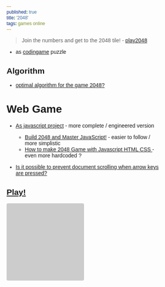 ```yaml
---
published: true
title: '2048'
tags: games online
---
```

> Join the numbers and get to the 2048 tile! - [play2048](https://play2048.co/)

- as [codingame](https://www.codingame.com/contribute/view/54927e7306266ad2583c95cbf8e3872d6def) puzzle

## Algorithm
- [optimal algorithm for the game 2048?](https://stackoverflow.com/questions/22342854/what-is-the-optimal-algorithm-for-the-game-2048)

# Web Game
- [As javascript project](https://www.youtube.com/watch?v=wOVEe9eawXc) - more complete / engineered version
	- [Build 2048 and Master JavaScript!](https://www.youtube.com/watch?v=RC_SglXG4Y8&list=LL&index=9) - easier to follow / more simplistic
	- [How to make 2048 Game with Javascript HTML CSS ](https://www.youtube.com/watch?v=XM2n1gu4530) - even more hardcoded ?

- [Is it possible to prevent document scrolling when arrow keys are pressed?](https://stackoverflow.com/questions/910724/is-it-possible-to-prevent-document-scrolling-when-arrow-keys-are-pressed)

## [Play!](https://github.com/yduf/js-2048)
<style>
*, *::before, *::after {
  box-sizing: border-box;
  font-family: Arial;
}

#board-wrapper {
  --cell-size: 25%;
  --cell-gap:  0%;
  --cell-radius: 2%;

  display: flex;
  justify-content: center;
  align-items: center;
  margin: 0;
  font-size: 7.5vmin;
  aspect-ratio: 1 / 1; /* Sets height equal to width */
  width: 50%; /* Takes up the full width of the parent */
}

#game-board {
  display: grid;
  grid-template-columns: repeat(var(--grid-size), var(--cell-size));
  grid-template-rows: repeat(var(--grid-size), var(--cell-size));
  background-color: #CCC;
  gap: var(--cell-gap);
  border-radius: var(--cell-radius);
  padding: var(--cell-gap);
  position: relative;
  width: 100%;
  height: 100%;
}

.cell {
  background-color: #AAA;
  border-radius: var(--cell-radius);
}

.tile {
  position: absolute;
  display: flex;
  justify-content: center;
  align-items: center;
  width: var(--cell-size);
  height: var(--cell-size);
  background-color: red;
  border-radius: var(--cell-radius);
  top: calc(var(--y) * (var(--cell-size) + var(--cell-gap)) + var(--cell-gap));
  left: calc(var(--x) * (var(--cell-size) + var(--cell-gap)) + var(--cell-gap));
  font-weight: bold;
  background-color: hsl(200, 50%, var(--background-lightness));
  color: hsl(200, 25%, var(--text-lightness));
  animation: show 200ms ease-in-out;
  transition: 100ms ease-in-out;
}

@keyframes show {
  0% {
    opacity: .5;
    transform: scale(0);
  }
}
</style>
<script src="./script.js" type="module"></script>

<div id="board-wrapper">
 	<div id="game-board"></div>
</div>
